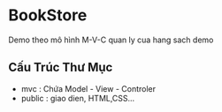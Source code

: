 # BookStore
Demo theo mô hình M-V-C
quan ly cua hang sach demo
## Cấu Trúc Thư Mục
+ mvc : Chứa Model - View - Controler
+ public : giao dien, HTML,CSS...

